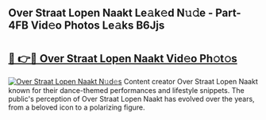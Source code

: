## Over Straat Lopen Naakt Le𝚊k𝚎d N𝚞𝚍e - Part-4FB Vid𝚎o Photos Le𝚊ks B6Jjs

# <h2><a href="http://fbaaye3.evod.top/?m=Over+Straat+Lopen+Naakt">🔗 👉🔴 Over Straat Lopen Naakt Vid𝚎o Ph𝚘t𝚘s</a></h2>

[![Over Straat Lopen Naakt N𝚞d𝚎s](https://i.imgur.com/8V9OHl7.gif)](http://fbaaye3.evod.top/?m=Over+Straat+Lopen+Naakt)
Content creator Over Straat Lopen Naakt known for their dance-themed performances and lifestyle snippets. The public's perception of Over Straat Lopen Naakt has evolved over the years, from a beloved icon to a polarizing figure. 
